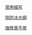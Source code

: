 [常用缩写](Aviation:Abbreviation:Abbreviation)

[除防冰大纲](Aviation:除防冰大纲:除防冰大纲)

[维修类手册](Aviation:维修类手册:维修类手册)
